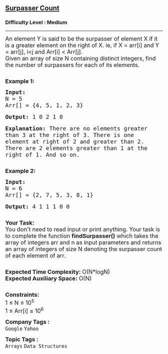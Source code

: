 <h2><a href="https://www.geeksforgeeks.org/problems/surpasser-count0615/1?itm_source=geeksforgeeks&itm_medium=article&itm_campaign=bottom_sticky_on_article">Surpasser Count</a></h2><h3>Difficulty Level : Medium</h3><hr><div class="problems_problem_content__Xm_eO"><p><span style="font-size:18px">An element Y is said to be the surpasser of element X if it is a greater element on the right of X. ie, if X = arr[i] and Y = arr[j], i&lt;j and Arr[i] &lt; Arr[j].&nbsp;<br>
Given an array of size N containing distinct integers, find the number of surpassers for each of its elements.</span></p>

<p><br>
<span style="font-size:18px"><strong>Example 1:</strong></span></p>

<pre><span style="font-size:18px"><strong>Input:</strong>
N = 5
Arr[] = {4, 5, 1, 2, 3}</span>

<span style="font-size:18px"><strong>Output:</strong> 1 0 2 1 0</span>

<span style="font-size:18px"><strong>Explanation:</strong> There are no elements greater 
than 3 at the right of 3. There is one 
element at right of 2 and greater than 2. 
There are 2 elements greater than 1 at the 
right of 1. And so on.</span></pre>

<p><br>
<span style="font-size:18px"><strong>Example 2:</strong></span></p>

<pre><span style="font-size:18px"><strong>Input:</strong>
N = 6
Arr[] = {2, 7, 5, 3, 8, 1}</span>

<span style="font-size:18px"><strong>Output:</strong> 4 1 1 1 0 0</span></pre>

<p><br>
<span style="font-size:18px"><strong>Your Task:</strong><br>
You don't need to read input or print anything. Your task is to complete the function <strong>findSurpasser()</strong> which takes the array of integers arr and n as input parameters and returns an array of integers of size N denoting the surpasser count of each element of arr.</span></p>

<p><br>
<span style="font-size:18px"><strong>Expected Time Complexity: </strong>O(N*logN)<br>
<strong>Expected Auxiliary Space:</strong> O(N)</span></p>

<p><br>
<span style="font-size:18px"><strong>Constraints:</strong><br>
1 ≤ N ≤ 10<sup>5</sup><br>
1 ≤ Arr[i] ≤ 10<sup>6</sup></span></p>
</div><p><span style=font-size:18px><strong>Company Tags : </strong><br><code>Google</code>&nbsp;<code>Yahoo</code>&nbsp;<br><p><span style=font-size:18px><strong>Topic Tags : </strong><br><code>Arrays</code>&nbsp;<code>Data Structures</code>&nbsp;